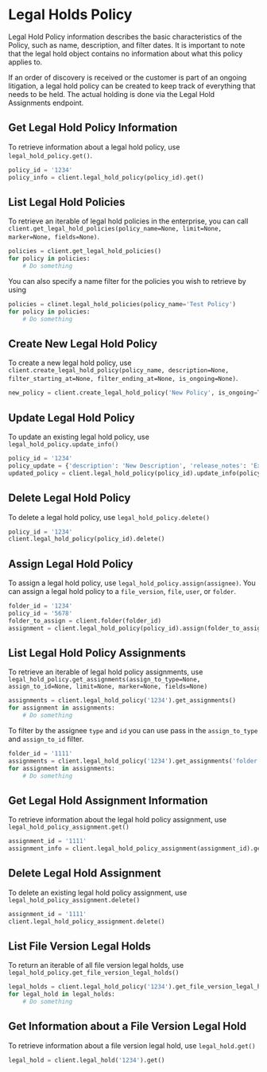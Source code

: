 Legal Holds Policy
==================

Legal Hold Policy information describes the basic characteristics of the Policy,
such as name, description, and filter dates. It is important to note that the legal hold object contains no information about what this policy applies to.

If an order of discovery is received or the customer is part of an ongoing litigation, a legal hold policy can be created to keep track of everything that needs to be held. The actual holding is done via the Legal Hold Assignments endpoint.


Get Legal Hold Policy Information
---------------------------------

To retrieve information about a legal hold policy, use `legal_hold_policy.get()`.

```python
policy_id = '1234'
policy_info = client.legal_hold_policy(policy_id).get()
```

List Legal Hold Policies
------------------------

To retrieve an iterable of legal hold policies in the enterprise, you can call `client.get_legal_hold_policies(policy_name=None, limit=None, marker=None, fields=None)`.

```python
policies = client.get_legal_hold_policies()
for policy in policies:
    # Do something
```

You can also specify a name filter for the policies you wish to retrieve by using

```python
policies = clinet.legal_hold_policies(policy_name='Test Policy')
for policy in policies:
    # Do something
```

Create New Legal Hold Policy
----------------------------

To create a new legal hold policy, use `client.create_legal_hold_policy(policy_name, description=None, filter_starting_at=None, filter_ending_at=None, is_ongoing=None)`.

```python
new_policy = client.create_legal_hold_policy('New Policy', is_ongoing=True)
```

Update Legal Hold Policy
------------------------

To update an existing legal hold policy, use `legal_hold_policy.update_info()`

```python
policy_id = '1234'
policy_update = {'description': 'New Description', 'release_notes': 'Example Notes'}
updated_policy = client.legal_hold_policy(policy_id).update_info(policy_update)
```

Delete Legal Hold Policy
------------------------

To delete a legal hold policy, use `legal_hold_policy.delete()`

```python
policy_id = '1234'
client.legal_hold_policy(policy_id).delete()
```

Assign Legal Hold Policy
------------------------

To assign a legal hold policy, use `legal_hold_policy.assign(assignee)`. You can assign a legal hold policy to a `file_version`, `file`, `user`, or `folder`.

```python
folder_id = '1234'
policy_id = '5678'
folder_to_assign = client.folder(folder_id)
assignment = client.legal_hold_policy(policy_id).assign(folder_to_assign)
```

List Legal Hold Policy Assignments
----------------------------------

To retrieve an iterable of legal hold policy assignments, use `legal_hold_policy.get_assignments(assign_to_type=None, assign_to_id=None, limit=None, marker=None, fields=None)`

```python
assignments = client.legal_hold_policy('1234').get_assignments()
for assignment in assignments:
    # Do something
```

To filter by the assignee `type` and `id` you can use pass in the `assign_to_type` and `assign_to_id` filter.

```python
folder_id = '1111'
assignments = client.legal_hold_policy('1234').get_assignments('folder', folder_id)
for assignment in assignments:
    # Do something
```

Get Legal Hold Assignment Information
-------------------------------------

To retrieve information about the legal hold policy assignment, use `legal_hold_policy_assignment.get()`

```python
assignment_id = '1111'
assignment_info = client.legal_hold_policy_assignment(assignment_id).get()
```

Delete Legal Hold Assignment
----------------------------

To delete an existing legal hold policy assignment, use `legal_hold_policy_assignment.delete()`

```python
assignment_id = '1111'
client.legal_hold_policy_assignment.delete()
```

List File Version Legal Holds
-----------------------------

To return an iterable of all file version legal holds, use `legal_hold_policy.get_file_version_legal_holds()`

```python
legal_holds = client.legal_hold_policy('1234').get_file_version_legal_holds()
for legal_hold in legal_holds:
    # Do something
```

Get Information about a File Version Legal Hold
-----------------------------------------------

To retrieve information about a file version legal hold, use `legal_hold.get()`

```python
legal_hold = client.legal_hold('1234').get()
```
